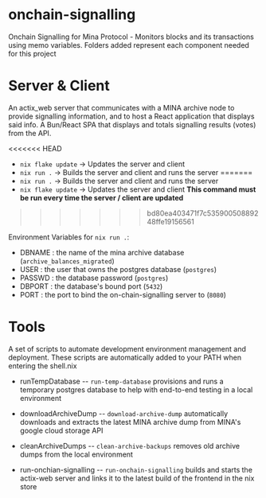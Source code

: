 # onchain-signalling
Onchain Signalling for Mina Protocol - Monitors blocks and its transactions using memo variables.
Folders added represent each component needed for this project 

# Server & Client
An actix_web server that communicates with a MINA archive node to provide signalling information, and to host a React application that displays said info.
A Bun/React SPA that displays and totals signalling results (votes) from the API.

<<<<<<< HEAD
* `nix flake update` -> Updates the server and client
* `nix run .` -> Builds the server and client and runs the server
=======
* `nix run .` -> Builds the server and client and runs the server
* `nix flake update` -> Updates the server and client **This command must be run every time the server / client are updated**
>>>>>>> bd80ea403471f7c53590050889248ffe19156561

Environment Variables for `nix run .`:
* DBNAME : the name of the mina archive database (`archive_balances_migrated`)
* USER : the user that owns the postgres database (`postgres`)
* PASSWD : the database password (`postgres`)
* DBPORT : the database's bound port (`5432`)
* PORT : the port to bind the on-chain-signalling server to (`8080`)


# Tools
A set of scripts to automate development environment management and deployment. These scripts are automatically added to your PATH when entering the shell.nix

* runTempDatabase -- `run-temp-database`
provisions and runs a temporary postgres database to help with end-to-end testing in a local environment

* downloadArchiveDump -- `download-archive-dump`
automatically downloads and extracts the latest MINA archive dump from MINA's google cloud storage API

* cleanArchiveDumps -- `clean-archive-backups`
removes old archive dumps from the local environment

* run-onchian-signalling -- `run-onchain-signalling`
builds and starts the actix-web server and links it to the latest build of the frontend in the nix store